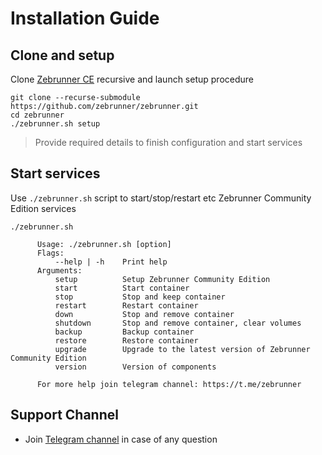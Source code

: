 # Installation Guide

## Clone and setup
Clone [Zebrunner CE](https://github.com/zebrunner/community-edition) recursive and launch setup procedure
```
git clone --recurse-submodule https://github.com/zebrunner/zebrunner.git
cd zebrunner
./zebrunner.sh setup
```
> Provide required details to finish configuration and start services

## Start services
Use `./zebrunner.sh` script to start/stop/restart etc Zebrunner Community Edition services
```
./zebrunner.sh

      Usage: ./zebrunner.sh [option]
      Flags:
          --help | -h    Print help
      Arguments:
          setup          Setup Zebrunner Community Edition
          start          Start container
          stop           Stop and keep container
          restart        Restart container
          down           Stop and remove container
          shutdown       Stop and remove container, clear volumes
          backup         Backup container
          restore        Restore container
          upgrade        Upgrade to the latest version of Zebrunner Community Edition
          version        Version of components

      For more help join telegram channel: https://t.me/zebrunner
```
  
## Support Channel

* Join [Telegram channel](https://t.me/zebrunner) in case of any question
